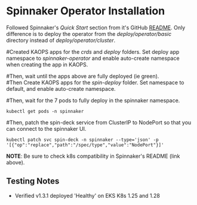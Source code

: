 # Spinnaker Operator Installation

Followed Spinnaker's *Quick Start* section from it's GitHub [README](https://github.com/armory/spinnaker-operator/blob/master/README.md). Only difference is to deploy the operator from the *deploy/operator/basic* directory instead of *deploy/operator/cluster*.

#Created KAOPS apps for the *crds* and *deploy* folders. Set deploy app namespace to *spinnaker-operator* and enable auto-create namespace when creating the app in KAOPS.

#Then, wait until the apps above are fully deployed (ie green).  
#Then Create KAOPS apps for the *spin-deploy* folder.  Set namespace to default, and enable auto-create namespace.

#Then, wait for the 7 pods to fully deploy in the spinnaker namespace.

`kubectl get pods -n spinnaker`

#Then, patch the spin-deck service from ClusterIP to NodePort so that you can connect to the spinnaker UI.

`kubectl patch svc spin-deck -n spinnaker --type='json' -p '[{"op":"replace","path":"/spec/type","value":"NodePort"}]'`


**NOTE**: Be sure to check k8s compatibility in Spinnaker's README (link above).

## Testing Notes ##
* Verified v1.3.1 deployed 'Healthy' on EKS K8s 1.25 and 1.28

